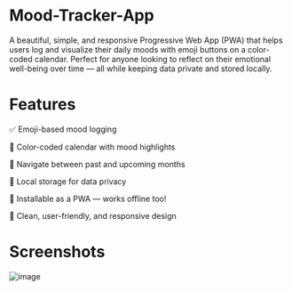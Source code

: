 # Mood-Tracker-App
A beautiful, simple, and responsive Progressive Web App (PWA) that helps users log and visualize their daily moods with emoji buttons on a color-coded calendar. Perfect for anyone looking to reflect on their emotional well-being over time — all while keeping data private and stored locally.

# Features

✅ Emoji-based mood logging

📅 Color-coded calendar with mood highlights

📆 Navigate between past and upcoming months

🧠 Local storage for data privacy

📲 Installable as a PWA — works offline too!

🎨 Clean, user-friendly, and responsive design

# Screenshots

![image](https://github.com/user-attachments/assets/26a6df31-2665-4d97-8db4-eb4edc821b2d)


